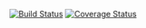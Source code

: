 
[![Build Status][ci-image]][ci-url] [![Coverage Status][coveralls-image]][coveralls-url]

[ci-image]: https://github.com/brandoncate-personal/monitor-cli/workflows/Tests/badge.svg
[ci-url]: https://github.com/brandoncate-personal/monitor-cli/actions?workflow=Tests

[coveralls-image]: https://coveralls.io/repos/github/brandoncate-personal/monitor-cli/badge.svg?branch=main&service=github
[coveralls-url]: https://coveralls.io/repos/github/brandoncate-personal/monitor-cli?branch=main
